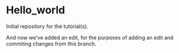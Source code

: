 # Hello_world
Initial repository for the tutorial(s).

And now we've added an edit, for the purposes of adding an edit and commiting changes from this branch.

